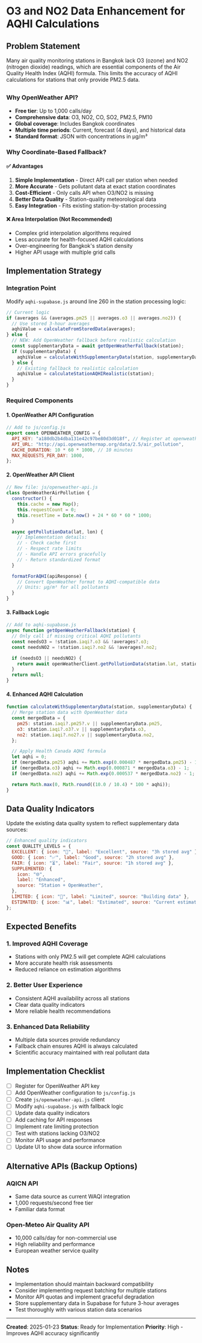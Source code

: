 # O3 and NO2 Data Enhancement for AQHI Calculations

## Problem Statement

Many air quality monitoring stations in Bangkok lack O3 (ozone) and NO2 (nitrogen dioxide) readings, which are essential components of the Air Quality Health Index (AQHI) formula. This limits the accuracy of AQHI calculations for stations that only provide PM2.5 data.

##

### Why OpenWeather API?

- **Free tier**: Up to 1,000 calls/day
- **Comprehensive data**: O3, NO2, CO, SO2, PM2.5, PM10
- **Global coverage**: Includes Bangkok coordinates
- **Multiple time periods**: Current, forecast (4 days), and historical data
- **Standard format**: JSON with concentrations in μg/m³

### Why Coordinate-Based Fallback?

#### ✅ **Advantages**

1. **Simple Implementation** - Direct API call per station when needed
2. **More Accurate** - Gets pollutant data at exact station coordinates
3. **Cost-Efficient** - Only calls API when O3/NO2 is missing
4. **Better Data Quality** - Station-quality meteorological data
5. **Easy Integration** - Fits existing station-by-station processing

#### ❌ **Area Interpolation (Not Recommended)**

- Complex grid interpolation algorithms required
- Less accurate for health-focused AQHI calculations
- Over-engineering for Bangkok's station density
- Higher API usage with multiple grid calls

## Implementation Strategy

### Integration Point

Modify `aqhi-supabase.js` around line 260 in the station processing logic:

```javascript
// Current logic
if (averages && (averages.pm25 || averages.o3 || averages.no2)) {
  // Use stored 3-hour averages
  aqhiValue = calculateFromStoredData(averages);
} else {
  // NEW: Add OpenWeather fallback before realistic calculation
  const supplementaryData = await getOpenWeatherFallback(station);
  if (supplementaryData) {
    aqhiValue = calculateWithSupplementaryData(station, supplementaryData);
  } else {
    // Existing fallback to realistic calculation
    aqhiValue = calculateStationAQHIRealistic(station);
  }
}
```

### Required Components

#### 1. OpenWeather API Configuration

```javascript
// Add to js/config.js
export const OPENWEATHER_CONFIG = {
  API_KEY: "a180db2b4dba131e42c97be80d3d018f", // Register at openweathermap.org
  API_URL: "http://api.openweathermap.org/data/2.5/air_pollution",
  CACHE_DURATION: 10 * 60 * 1000, // 10 minutes
  MAX_REQUESTS_PER_DAY: 1000,
};
```

#### 2. OpenWeather API Client

```javascript
// New file: js/openweather-api.js
class OpenWeatherAirPollution {
  constructor() {
    this.cache = new Map();
    this.requestCount = 0;
    this.resetTime = Date.now() + 24 * 60 * 60 * 1000;
  }

  async getPollutionData(lat, lon) {
    // Implementation details:
    // - Check cache first
    // - Respect rate limits
    // - Handle API errors gracefully
    // - Return standardized format
  }

  formatForAQHI(apiResponse) {
    // Convert OpenWeather format to AQHI-compatible data
    // Units: μg/m³ for all pollutants
  }
}
```

#### 3. Fallback Logic

```javascript
// Add to aqhi-supabase.js
async function getOpenWeatherFallback(station) {
  // Only call if missing critical AQHI pollutants
  const needsO3 = !station.iaqi?.o3 && !averages?.o3;
  const needsNO2 = !station.iaqi?.no2 && !averages?.no2;

  if (needsO3 || needsNO2) {
    return await openWeatherClient.getPollutionData(station.lat, station.lon);
  }
  return null;
}
```

#### 4. Enhanced AQHI Calculation

```javascript
function calculateWithSupplementaryData(station, supplementaryData) {
  // Merge station data with OpenWeather data
  const mergedData = {
    pm25: station.iaqi?.pm25?.v || supplementaryData.pm25,
    o3: station.iaqi?.o3?.v || supplementaryData.o3,
    no2: station.iaqi?.no2?.v || supplementaryData.no2,
  };

  // Apply Health Canada AQHI formula
  let aqhi = 0;
  if (mergedData.pm25) aqhi += Math.exp(0.000487 * mergedData.pm25) - 1;
  if (mergedData.o3) aqhi += Math.exp(0.000871 * mergedData.o3) - 1;
  if (mergedData.no2) aqhi += Math.exp(0.000537 * mergedData.no2) - 1;

  return Math.max(0, Math.round((10.0 / 10.4) * 100 * aqhi));
}
```

## Data Quality Indicators

Update the existing data quality system to reflect supplementary data sources:

```javascript
// Enhanced quality indicators
const QUALITY_LEVELS = {
  EXCELLENT: { icon: "🎯", label: "Excellent", source: "3h stored avg" },
  GOOD: { icon: "✅", label: "Good", source: "2h stored avg" },
  FAIR: { icon: "⏳", label: "Fair", source: "1h stored avg" },
  SUPPLEMENTED: {
    icon: "🌐",
    label: "Enhanced",
    source: "Station + OpenWeather",
  },
  LIMITED: { icon: "🔄", label: "Limited", source: "Building data" },
  ESTIMATED: { icon: "📊", label: "Estimated", source: "Current estimation" },
};
```

## Expected Benefits

### 1. **Improved AQHI Coverage**

- Stations with only PM2.5 will get complete AQHI calculations
- More accurate health risk assessments
- Reduced reliance on estimation algorithms

### 2. **Better User Experience**

- Consistent AQHI availability across all stations
- Clear data quality indicators
- More reliable health recommendations

### 3. **Enhanced Data Reliability**

- Multiple data sources provide redundancy
- Fallback chain ensures AQHI is always calculated
- Scientific accuracy maintained with real pollutant data

## Implementation Checklist

- [ ] Register for OpenWeather API key
- [ ] Add OpenWeather configuration to `js/config.js`
- [ ] Create `js/openweather-api.js` client
- [ ] Modify `aqhi-supabase.js` with fallback logic
- [ ] Update data quality indicators
- [ ] Add caching for API responses
- [ ] Implement rate limiting protection
- [ ] Test with stations lacking O3/NO2
- [ ] Monitor API usage and performance
- [ ] Update UI to show data source information

## Alternative APIs (Backup Options)

### AQICN API

- Same data source as current WAQI integration
- 1,000 requests/second free tier
- Familiar data format

### Open-Meteo Air Quality API

- 10,000 calls/day for non-commercial use
- High reliability and performance
- European weather service quality

## Notes

- Implementation should maintain backward compatibility
- Consider implementing request batching for multiple stations
- Monitor API quotas and implement graceful degradation
- Store supplementary data in Supabase for future 3-hour averages
- Test thoroughly with various station data scenarios

---

**Created**: 2025-01-23
**Status**: Ready for Implementation
**Priority**: High - Improves AQHI accuracy significantly
